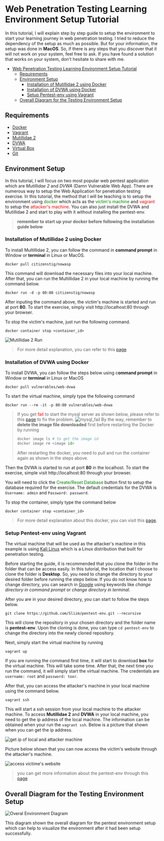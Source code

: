# Web Penetration Testing Learning Environment Setup Tutorial
In this tutorial, I will explain step by step guide to setup the environment to start your learning journey in web penetration testing. I tried to reduce the dependency of the setup as much as possible. But for your information, the setup was done in **MacOS**. So, if there is any steps that you discover that it will not work on your system, feel free to ask. If you have found a solution that works on your system, don't hesitate to share with me.

<!-- TOC -->

- [Web Penetration Testing Learning Environment Setup Tutorial](#web-penetration-testing-learning-environment-setup-tutorial)
    - [Requirements](#requirements)
    - [Environment Setup](#environment-setup)
        - [Installation of Mutillidae 2 using Docker](#installation-of-mutillidae-2-using-docker)
        - [Installation of DVWA using Docker](#installation-of-dvwa-using-docker)
        - [Setup Pentest-env using Vagrant](#setup-pentest-env-using-vagrant)
    - [Overall Diagram for the Testing Environment Setup](#overall-diagram-for-the-testing-environment-setup)

<!-- /TOC -->

## Requirements
* [Docker](https://www.docker.com/get-started)
* [Vagrant](https://www.vagrantup.com/downloads.html)
* [Mutillidae 2](https://sourceforge.net/projects/mutillidae/)
* [DVWA](http://www.dvwa.co.uk/)
* [Virtual Box](https://www.virtualbox.org/wiki/Downloads)
* [Git](https://git-scm.com/downloads)

## Environment Setup
In this tutorial, I will focus on two most popular web pentest application which are *Mutillidae 2* and *DVWA* (Damn Vulnerable Web App). There are numerous way to setup the Web Application for penetration testing exercise. In this tutorial, the method that I will be teaching is to setup the environment using <span style="color:green">docker</span> which acts as the <span style="color:green">victim's machine</span> and <span style="color:red">vagrant</span> to setup the <span style="color:red">attacker's machine</span>. You can also just install the DVWA and Mutillidae 2 and start to play with it without installing the pentest-env.
> **remember to start up your docker before following the installation guide below**

### Installation of Mutillidae 2 using Docker
To install Multillidae 2, you can follow the command in **command prompt** in Window or **terminal** in Linux or MacOS.
```
docker pull citizenstig/nowasp
```
This command will download the necessary files into your local machine. After that, you can run the Multillidae 2 in your local machine by running the command below.
```
docker run -d -p 80:80 citizenstig/nowasp
```
After inputing the command above, the victim's machine is started and run at port **80**. To start the exercise, simply visit http://localhost:80 through your browser.

To stop the victim's machine, just run the following command.
```
docker container stop <container_id>
```
![Mutillidae 2 Run](image/nowasp.gif)
> For more detail explanation, you can refer to this [page](https://hub.docker.com/r/citizenstig/nowasp/)

### Installation of DVWA using Docker
To install DVWA, you can follow the steps below using c**ommand prompt** in Window or **terminal** in Linux or MacOS
```
docker pull vulnerables/web-dvwa
```
To start the virtual machine, simply type the following command 
```
docker run --rm -it -p 80:80 vulnerables/web-dvwa
```
> If you get <span style="color:red">fail</span> to start the mysql server as shown below, please refer to this [page](https://github.com/ethicalhack3r/DVWA/issues/175) to fix the problem. ![mysql_fail](image/dvwa_mysql_fail.png)
> By the way, remember to **delete the image file downloaded** first before restarting the Docker by running 
> ```python
> docker image ls # to get the image id
> docker image rm <image id>
> ```
> After restarting the docker, you need to pull and run the container again as shown in the steps above.

Then the DVWA is started to run at port **80** in the localhost. To start the exercise, simple visit http://localhost:80 through your browser.

You will need to click the <span style="color:green">Create/Reset Database</span> button first to setup the database required for the exercise. The default credentials for the DVWA is `Username: admin` and `Password: password`.

To stop the container, simply type the command below
```
docker container stop <container_id>
```
> For more detail explanation about this docker, you can visit this [page](https://hub.docker.com/r/vulnerables/web-dvwa/).

### Setup Pentest-env using Vagrant
The virtual machine that will be used as the attacker's machine in this example is using [Kali Linux](https://www.kali.org/) which is a Linux distribution that built for penetration testing.

Before starting the guide, it is recommended that you clone the folder in the folder that can be access easily. In this tutorial, the location that I choose to clone the folder is **Desktop**. So, you need to change the directory to your desired folder before running the steps below. If you do not know how to change directory, you can search in [Google](https://www.google.com) using keywords like *change directory in command prompt* or *change directory in terminal*. 

After you are in your desired directory, you can start to follow the steps below.
```
git clone https://github.com/Sliim/pentest-env.git --recursive
```
This will clone the repository in your chosen directory and the folder name is **pentest-env**. Upon the cloning is done, you can type `cd pentest-env` to change the directory into the newly cloned repository.

Next, simply start the virtual machine by running
```
vagrant up
```
If you are running the command first time, it will start to download **box** for the virtual machine. This will take some time. After that, the next time you run the command, it will simply start the virtual machine. The credentials are `username: root` and `password: toor`.

After that, you can access the attacker's machine in your local machine using the command below.
```
vagrant ssh
```
This will start a ssh session from your local machine to the attacker machine. To access **Mutillidae 2** and **DVWA** in your local machine, you need to get the ip address of the local machine. The information can be obtained when your run the `vagrant ssh`. Below is a picture that shown when you can get the ip address.

![get ip of local and attacker machine](image/ip.png)

Picture below shown that you can now access the victim's website through the attacker's machine.

![access victime's website](image/access_victim_from_attacker_machine.png)

> you can get more information about the pentest-env through this [page](https://github.com/Sliim/pentest-env)
> 
## Overall Diagram for the Testing Environment Setup

![Overal Environment Diagram](image/environment.jpg)

This diagram shown the overall diagram for the pentest environment setup which can help to visualize the environment after it had been setup successfully.